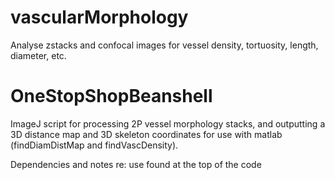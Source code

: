 # vascularMorphology
Analyse zstacks and confocal images for vessel density, tortuosity, length, diameter, etc. 

# OneStopShopBeanshell
ImageJ script for processing 2P vessel morphology stacks, and outputting a 3D distance map and 3D skeleton coordinates for use with matlab (findDiamDistMap and findVascDensity).

Dependencies and notes re: use found at the top of the code
